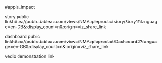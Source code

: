 #apple_impact

story public linkhttps://public.tableau.com/views/NMAppleproductstory/Story1?:language=en-GB&:display_count=n&:origin=viz_share_link 

dashboard public linkhttps://public.tableau.com/views/NMAppleproduct/Dashboard2?:language=en-GB&:display_count=n&:origin=viz_share_link 

vedio demonstration link

